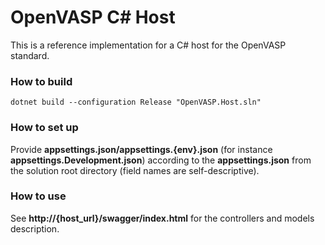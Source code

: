 
# OpenVASP C# Host

This is a reference implementation for a C# host for the OpenVASP standard.

### How to build

```
dotnet build --configuration Release "OpenVASP.Host.sln"
```

### How to set up

Provide <b>appsettings.json/appsettings.{env}.json</b> (for instance <b>appsettings.Development.json</b>) according to the <b>appsettings.json</b> from the solution root directory (field names are self-descriptive).

### How to use

See <b>http://{host_url}/swagger/index.html</b> for the controllers and models description.
